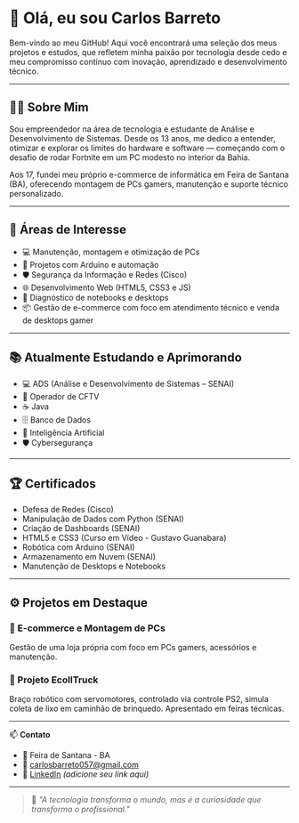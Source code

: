 # 👋 Olá, eu sou Carlos Barreto

Bem-vindo ao meu GitHub! Aqui você encontrará uma seleção dos meus projetos e estudos, que refletem minha paixão por tecnologia desde cedo e meu compromisso contínuo com inovação, aprendizado e desenvolvimento técnico.

---

## 👨‍💻 Sobre Mim

Sou empreendedor na área de tecnologia e estudante de Análise e Desenvolvimento de Sistemas. Desde os 13 anos, me dedico a entender, otimizar e explorar os limites do hardware e software — começando com o desafio de rodar Fortnite em um PC modesto no interior da Bahia.

Aos 17, fundei meu próprio e-commerce de informática em Feira de Santana (BA), oferecendo montagem de PCs gamers, manutenção e suporte técnico personalizado.

---

## 🧠 Áreas de Interesse

- 💻 Manutenção, montagem e otimização de PCs  
- 🤖 Projetos com Arduino e automação  
- 🛡️ Segurança da Informação e Redes (Cisco)  
- 🌐 Desenvolvimento Web (HTML5, CSS3 e JS)  
- 🔧 Diagnóstico de notebooks e desktops  
- 📦 Gestão de e-commerce com foco em atendimento técnico e venda de desktops gamer  

---

## 📚 Atualmente Estudando e Aprimorando

- 💻 ADS (Análise e Desenvolvimento de Sistemas – SENAI)  
- 🎥 Operador de CFTV  
- ☕ Java  
- 🗄️ Banco de Dados  
- 🧠 Inteligência Artificial  
- 🛡️ Cybersegurança  

---

## 🏆 Certificados

- Defesa de Redes (Cisco)  
- Manipulação de Dados com Python (SENAI)  
- Criação de Dashboards (SENAI)  
- HTML5 e CSS3 (Curso em Vídeo - Gustavo Guanabara)  
- Robótica com Arduino (SENAI)  
- Armazenamento em Nuvem (SENAI)  
- Manutenção de Desktops e Notebooks  

---

## ⚙️ Projetos em Destaque

### 🔧 E-commerce e Montagem de PCs
Gestão de uma loja própria com foco em PCs gamers, acessórios e manutenção.

### 🤖 Projeto EcollTruck
Braço robótico com servomotores, controlado via controle PS2, simula coleta de lixo em caminhão de brinquedo. Apresentado em feiras técnicas.

---

📫 **Contato**

- 📍 Feira de Santana - BA  
- 📧 carlosbarreto057@gmail.com  
- 💼 [LinkedIn](https://www.linkedin.com/in/seu-usuario) *(adicione seu link aqui)*

---

> 🧠 *"A tecnologia transforma o mundo, mas é a curiosidade que transforma o profissional."*
